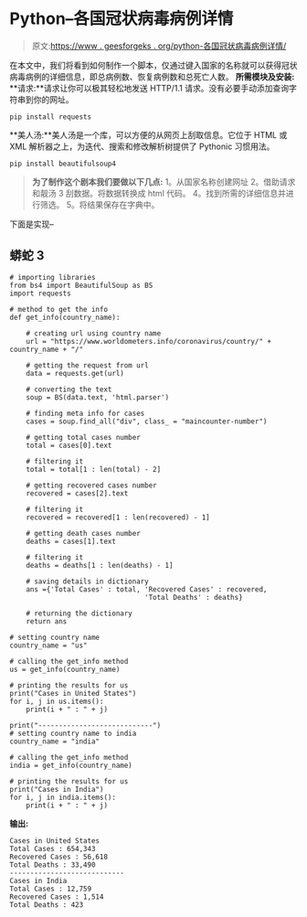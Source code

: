 # Python–各国冠状病毒病例详情

> 原文:[https://www . geesforgeks . org/python-各国冠状病毒病例详情/](https://www.geeksforgeeks.org/python-details-of-coronavirus-cases-in-various-countries/)

在本文中，我们将看到如何制作一个脚本，仅通过键入国家的名称就可以获得冠状病毒病例的详细信息，即总病例数、恢复病例数和总死亡人数。
**所需模块及安装:**
**请求:**请求让你可以极其轻松地发送 HTTP/1.1 请求。没有必要手动添加查询字符串到你的网址。

```
pip install requests
```

**美人汤:**美人汤是一个库，可以方便的从网页上刮取信息。它位于 HTML 或 XML 解析器之上，为迭代、搜索和修改解析树提供了 Pythonic 习惯用法。

```
pip install beautifulsoup4
```

> **为了制作这个剧本我们要做以下几点:**
> 1。从国家名称创建网址
> 2。借助请求和靓汤
> 3 刮数据。将数据转换成 html 代码。
> 4。找到所需的详细信息并进行筛选。
> 5。将结果保存在字典中。

下面是实现–

## 蟒蛇 3

```
# importing libraries
from bs4 import BeautifulSoup as BS
import requests

# method to get the info
def get_info(country_name):

    # creating url using country name
    url = "https://www.worldometers.info/coronavirus/country/" + country_name + "/"

    # getting the request from url
    data = requests.get(url)

    # converting the text
    soup = BS(data.text, 'html.parser')  

    # finding meta info for cases
    cases = soup.find_all("div", class_ = "maincounter-number")

    # getting total cases number
    total = cases[0].text

    # filtering it
    total = total[1 : len(total) - 2]

    # getting recovered cases number
    recovered = cases[2].text

    # filtering it
    recovered = recovered[1 : len(recovered) - 1]

    # getting death cases number
    deaths = cases[1].text

    # filtering it
    deaths = deaths[1 : len(deaths) - 1]

    # saving details in dictionary
    ans ={'Total Cases' : total, 'Recovered Cases' : recovered,
                                 'Total Deaths' : deaths}

    # returning the dictionary
    return ans

# setting country name
country_name = "us"

# calling the get_info method
us = get_info(country_name)

# printing the results for us
print("Cases in United States")
for i, j in us.items():
    print(i + " : " + j)

print("----------------------------") 
# setting country name to india
country_name = "india"

# calling the get_info method
india = get_info(country_name)

# printing the results for us
print("Cases in India")
for i, j in india.items():
    print(i + " : " + j)
```

**输出:**

```
Cases in United States
Total Cases : 654,343
Recovered Cases : 56,618
Total Deaths : 33,490
----------------------------
Cases in India
Total Cases : 12,759
Recovered Cases : 1,514
Total Deaths : 423
```